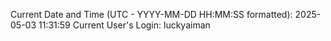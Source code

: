 Current Date and Time (UTC - YYYY-MM-DD HH:MM:SS formatted): 2025-05-03 11:31:59
Current User's Login: luckyaiman
